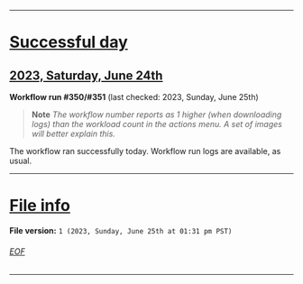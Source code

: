 
***

# [Successful day](#Successful-day)

## [2023, Saturday, June 24th](#2023-Saturday-June-24th)

**Workflow run #350/#351** (last checked: 2023, Sunday, June 25th)

> **Note** _The workflow number reports as 1 higher (when downloading logs) than the workload count in the actions menu. A set of images will better explain this._

The workflow ran successfully today. Workflow run logs are available, as usual.

***

# [File info](#File-info)

**File version:** `1 (2023, Sunday, June 25th at 01:31 pm PST)`

###### [EOF](#EOF)

***
